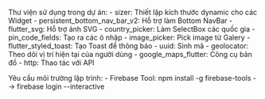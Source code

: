Thư viện sử dụng trong dự án:
    - sizer: Thiết lập kích thước dynamic cho các Widget
    - persistent_bottom_nav_bar_v2: Hỗ trợ làm Bottom NavBar
    - flutter_svg: Hỗ trợ ảnh SVG
    - country_picker: Làm SelectBox các quốc gia
    - pin_code_fields: Tạo ra các ô nhập 
    - image_picker: Pick image từ Galery
    - flutter_styled_toast: Tạo Toast để thông báo
    - uuid: Sinh mã
    - geolocator: Theo dõi vị trí hiện tại của người dùng
    - google_maps_flutter: Công cụ bản đồ
    - http: Thao tác với API

Yêu cầu môi trường lập trình:
    - Firebase Tool: npm install -g firebase-tools --> firebase login --interactive
